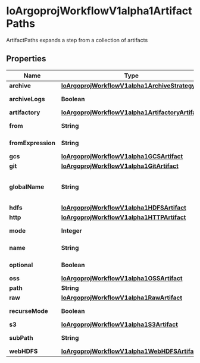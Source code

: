 

# IoArgoprojWorkflowV1alpha1ArtifactPaths

ArtifactPaths expands a step from a collection of artifacts

## Properties

Name | Type | Description | Notes
------------ | ------------- | ------------- | -------------
**archive** | [**IoArgoprojWorkflowV1alpha1ArchiveStrategy**](IoArgoprojWorkflowV1alpha1ArchiveStrategy.md) |  |  [optional]
**archiveLogs** | **Boolean** | ArchiveLogs indicates if the container logs should be archived |  [optional]
**artifactory** | [**IoArgoprojWorkflowV1alpha1ArtifactoryArtifact**](IoArgoprojWorkflowV1alpha1ArtifactoryArtifact.md) |  |  [optional]
**from** | **String** | From allows an artifact to reference an artifact from a previous step |  [optional]
**fromExpression** | **String** | FromExpression, if defined, is evaluated to specify the value for the artifact |  [optional]
**gcs** | [**IoArgoprojWorkflowV1alpha1GCSArtifact**](IoArgoprojWorkflowV1alpha1GCSArtifact.md) |  |  [optional]
**git** | [**IoArgoprojWorkflowV1alpha1GitArtifact**](IoArgoprojWorkflowV1alpha1GitArtifact.md) |  |  [optional]
**globalName** | **String** | GlobalName exports an output artifact to the global scope, making it available as &#39;{{io.argoproj.workflow.v1alpha1.outputs.artifacts.XXXX}} and in workflow.status.outputs.artifacts |  [optional]
**hdfs** | [**IoArgoprojWorkflowV1alpha1HDFSArtifact**](IoArgoprojWorkflowV1alpha1HDFSArtifact.md) |  |  [optional]
**http** | [**IoArgoprojWorkflowV1alpha1HTTPArtifact**](IoArgoprojWorkflowV1alpha1HTTPArtifact.md) |  |  [optional]
**mode** | **Integer** | mode bits to use on this file, must be a value between 0 and 0777 set when loading input artifacts. |  [optional]
**name** | **String** | name of the artifact. must be unique within a template&#39;s inputs/outputs. | 
**optional** | **Boolean** | Make Artifacts optional, if Artifacts doesn&#39;t generate or exist |  [optional]
**oss** | [**IoArgoprojWorkflowV1alpha1OSSArtifact**](IoArgoprojWorkflowV1alpha1OSSArtifact.md) |  |  [optional]
**path** | **String** | Path is the container path to the artifact |  [optional]
**raw** | [**IoArgoprojWorkflowV1alpha1RawArtifact**](IoArgoprojWorkflowV1alpha1RawArtifact.md) |  |  [optional]
**recurseMode** | **Boolean** | If mode is set, apply the permission recursively into the artifact if it is a folder |  [optional]
**s3** | [**IoArgoprojWorkflowV1alpha1S3Artifact**](IoArgoprojWorkflowV1alpha1S3Artifact.md) |  |  [optional]
**subPath** | **String** | SubPath allows an artifact to be sourced from a subpath within the specified source |  [optional]
**webHDFS** | [**IoArgoprojWorkflowV1alpha1WebHDFSArtifact**](IoArgoprojWorkflowV1alpha1WebHDFSArtifact.md) |  |  [optional]



